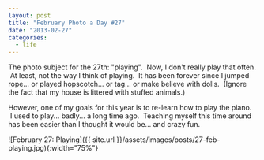 ```yaml
---
layout: post
title: "February Photo a Day #27"
date: "2013-02-27"
categories:
  - life
---
```


The photo subject for the 27th: "playing".  Now, I don't really play that often.  At least, not the way I think of playing.  It has been forever since I jumped rope... or played hopscotch... or tag... or make believe with dolls.  (Ignore the fact that my house is littered with stuffed animals.)

However, one of my goals for this year is to re-learn how to play the piano.  I used to play... badly... a long time ago.  Teaching myself this time around has been easier than I thought it would be... and crazy fun.

![February 27: Playing]({{ site.url }}/assets/images/posts/27-feb-playing.jpg){:width="75%"}
